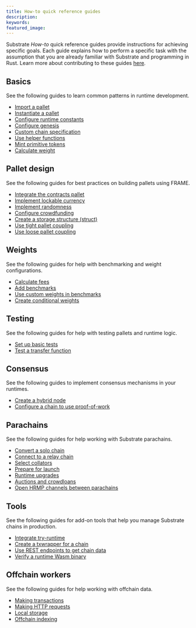 ```yaml
---
title: How-to quick reference guides
description:
keywords: 
featured_image: 
---
```


Substrate _How-to_ quick reference guides provide instructions for achieving specific goals.
Each guide explains how to perform a specific task with the assumption that you are already familiar with Substrate and programming in Rust.
Learn more about contributing to these guides [here](/community/contribute/templates).

## Basics
  
See the following guides to learn common patterns in runtime development.

- [Import a pallet](/reference/how-to-guides/basics/pallet-integration/)
- [Instantiate a pallet](/reference/how-to-guides/basics/instantiable-pallets/)
- [Configure runtime constants](/reference/how-to-guides/basics/runtime-constants/)
- [Configure genesis](/reference/how-to-guides/basics/genesis-config)
- [Custom chain specification](/reference/how-to-guides/basics/custom-chainspec)
- [Use helper functions](/reference/how-to-guides/basics/helper-functions)
- [Mint primitive tokens](/reference/how-to-guides/basics/min-tokens/)
- [Calculate weight](/reference/how-to-guides/basics/calc-weights/)

## Pallet design
  
See the following guides for best practices on building pallets using FRAME.

- [Integrate the contracts pallet](/reference/how-to-guides/pallet-design/add-contracts-pallet/)
- [Implement lockable currency](/reference/how-to-guides/pallet-design/lock-currency/)
- [Implement randomness](/reference/how-to-guides/pallet-design/randomness/)
- [Configure crowdfunding](/reference/how-to-guides/pallet-design/crowdfund/)
- [Create a storage structure (struct)](/reference/how-to-guides/pallet-design/storage-value/)
- [Use tight pallet coupling](/reference/how-to-guides/pallet-design/tight-coupling/)
- [Use loose pallet coupling](/reference/how-to-guides/pallet-design/loose-coupling/)

## Weights

See the following guides for help with benchmarking and weight configurations.

- [Calculate fees](/reference/how-to-guides/weights/calculate-fees/)
- [Add benchmarks](/reference/how-to-guides/weights/add-benchmarks/)
- [Use custom weights in benchmarks](/reference/how-to-guides/custom-weights/helper-functions)
- [Create conditional weights](/reference/how-to-guides/weights/conditional-weights/)

## Testing

See the following guides for help with testing pallets and runtime logic.

- [Set up basic tests](/reference/how-to-guides/testing/basic-tests/)
- [Test a transfer function](reference/how-to-guides/testing/test-transfer/)

## Consensus

See the following guides to implement consensus mechanisms in your runtimes.

- [Create a hybrid node](/reference/how-to-guides/consensus/hybrid-node/)
- [Configure a chain to use proof-of-work](/reference/how-to-guides/consensus/proof-of-work/)

## Parachains

See the following guides for help working with Substrate parachains.

- [Convert a solo chain](/reference/how-to-guides/parachains/solo-to-parachain/)
- [Connect to a relay chain](/reference/how-to-guides/parachains/connect-relay/)
- [Select collators](/reference/how-to-guides/parachains/collator-selection/)
- [Prepare for launch](/reference/how-to-guides/parachains/prelaunch/)
- [Runtime upgrades](/reference/how-to-guides/parachains/runtime-upgrade/)
- [Auctions and crowdloans](/reference/how-to-guides/parachains/auctions-loans/)
- [Open HRMP channels between parachains](/reference/how-to-guides/parachains/add-hrmp-channel/)

## Tools

See the following guides for add-on tools that help you manage Substrate chains in production.

- [Integrate try-runtime](/reference/how-to-guides/tools/try-runtime/)
- [Create a txwrapper for a chain](/reference/how-to-guides/tools/txwrapper/)
- [Use REST endpoints to get chain data](/reference/how-to-guides/tools/sidecar/)
- [Verify a runtime Wasm binary](/reference/how-to-guides/tools/subwasm/)

## Offchain workers

See the following guides for help working with offchain data.

- [Making transactions](/reference/how-to-guides/ocw/ocw-transactions/)
- [Making HTTP requests](/reference/how-to-guides/ocw/ocw-http-requests/)
- [Local storage](/reference/how-to-guides/oce/ocw-local-storage/)
- [Offchain indexing](/reference/how-to-guides/ocw/ocw-indexing)
